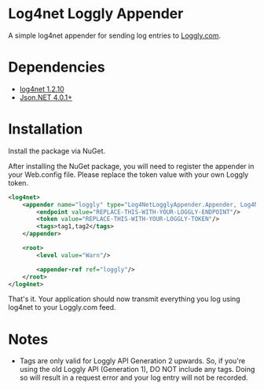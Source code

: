 Log4net Loggly Appender
=======================

A simple log4net appender for sending log entries to [Loggly.com](http://www.loggly.com).

# Dependencies

* [log4net 1.2.10](https://www.nuget.org/packages/log4net/1.2.10)
* [Json.NET 4.0.1+](https://www.nuget.org/packages/Newtonsoft.Json/4.0.1)

# Installation

Install the package via NuGet.

After installing the NuGet package, you will need to register the appender in your Web.config file. Please replace the token value with your own Loggly token.

```xml
<log4net>
    <appender name="loggly" type="Log4NetLogglyAppender.Appender, Log4NetLogglyAppender">
        <endpoint value="REPLACE-THIS-WITH-YOUR-LOGGLY-ENDPOINT"/>
        <token value="REPLACE-THIS-WITH-YOUR-LOGGLY-TOKEN"/>
        <tags>tag1,tag2</tags>
    </appender>

    <root>
        <level value="Warn"/>

        <appender-ref ref="loggly"/>
    </root>
</log4net>
```

That's it. Your application should now transmit everything you log using log4net to your Loggly.com feed.

# Notes

* Tags are only valid for Loggly API Generation 2 upwards. So, if you're using the old Loggly API (Generation 1), DO NOT include any tags. Doing so will result in a request error and your log entry will not be recorded.